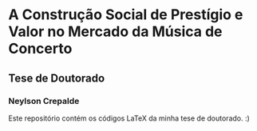 # A Construção Social de Prestígio e Valor no Mercado da Música de Concerto
## Tese de Doutorado
### Neylson Crepalde

Este repositório contém os códigos LaTeX da minha tese de doutorado. :)
